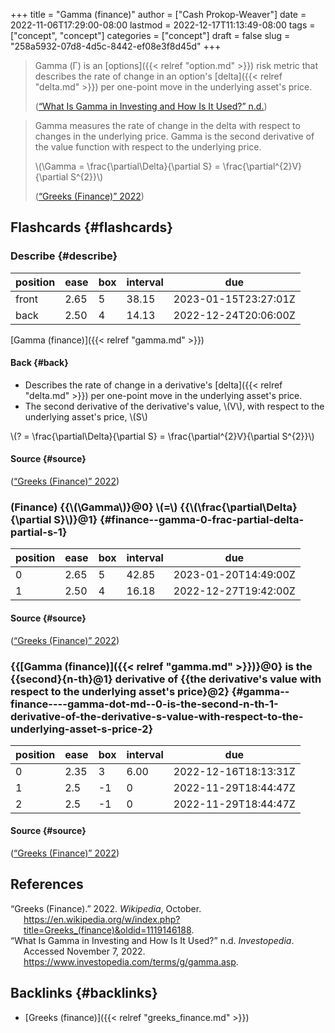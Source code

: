 +++
title = "Gamma (finance)"
author = ["Cash Prokop-Weaver"]
date = 2022-11-06T17:29:00-08:00
lastmod = 2022-12-17T11:13:49-08:00
tags = ["concept", "concept"]
categories = ["concept"]
draft = false
slug = "258a5932-07d8-4d5c-8442-ef08e3f8d45d"
+++

> Gamma (Γ) is an [options]({{< relref "option.md" >}}) risk metric that describes the rate of change in an option's [delta]({{< relref "delta.md" >}}) per one-point move in the underlying asset's price.
>
> (<a href="#citeproc_bib_item_2">“What Is Gamma in Investing and How Is It Used?” n.d.</a>)

<!--quoteend-->

> Gamma measures the rate of change in the delta with respect to changes in the underlying price. Gamma is the second derivative of the value function with respect to the underlying price.
>
> \\(\Gamma = \frac{\partial\Delta}{\partial S} = \frac{\partial^{2}V}{\partial S^{2}}\\)
>
> (<a href="#citeproc_bib_item_1">“Greeks (Finance)” 2022</a>)


## Flashcards {#flashcards}


### Describe {#describe}

| position | ease | box | interval | due                  |
|----------|------|-----|----------|----------------------|
| front    | 2.65 | 5   | 38.15    | 2023-01-15T23:27:01Z |
| back     | 2.50 | 4   | 14.13    | 2022-12-24T20:06:00Z |

[Gamma (finance)]({{< relref "gamma.md" >}})


#### Back {#back}

-   Describes the rate of change in a derivative's [delta]({{< relref "delta.md" >}}) per one-point move in the underlying asset's price.
-   The second derivative of the derivative's value, \\(V\\), with respect to the underlying asset's price, \\(S\\)

\\(? = \frac{\partial\Delta}{\partial S} = \frac{\partial^{2}V}{\partial S^{2}}\\)


#### Source {#source}

(<a href="#citeproc_bib_item_1">“Greeks (Finance)” 2022</a>)


### (Finance) {{\\(\Gamma\\)}@0} \\(=\\) {{\\(\frac{\partial\Delta}{\partial S}\\)}@1} {#finance--gamma-0-frac-partial-delta-partial-s-1}

| position | ease | box | interval | due                  |
|----------|------|-----|----------|----------------------|
| 0        | 2.65 | 5   | 42.85    | 2023-01-20T14:49:00Z |
| 1        | 2.50 | 4   | 16.18    | 2022-12-27T19:42:00Z |


#### Source {#source}

(<a href="#citeproc_bib_item_1">“Greeks (Finance)” 2022</a>)


### {{[Gamma (finance)]({{< relref "gamma.md" >}})}@0} is the {{second}{n-th}@1} derivative of {{the derivative's value with respect to the underlying asset's price}@2} {#gamma--finance----gamma-dot-md--0-is-the-second-n-th-1-derivative-of-the-derivative-s-value-with-respect-to-the-underlying-asset-s-price-2}

| position | ease | box | interval | due                  |
|----------|------|-----|----------|----------------------|
| 0        | 2.35 | 3   | 6.00     | 2022-12-16T18:13:31Z |
| 1        | 2.5  | -1  | 0        | 2022-11-29T18:44:47Z |
| 2        | 2.5  | -1  | 0        | 2022-11-29T18:44:47Z |


#### Source {#source}

(<a href="#citeproc_bib_item_1">“Greeks (Finance)” 2022</a>)

## References

<style>.csl-entry{text-indent: -1.5em; margin-left: 1.5em;}</style><div class="csl-bib-body">
  <div class="csl-entry"><a id="citeproc_bib_item_1"></a>“Greeks (Finance).” 2022. <i>Wikipedia</i>, October. <a href="https://en.wikipedia.org/w/index.php?title=Greeks_(finance)&oldid=1119146188">https://en.wikipedia.org/w/index.php?title=Greeks_(finance)&#38;oldid=1119146188</a>.</div>
  <div class="csl-entry"><a id="citeproc_bib_item_2"></a>“What Is Gamma in Investing and How Is It Used?” n.d. <i>Investopedia</i>. Accessed November 7, 2022. <a href="https://www.investopedia.com/terms/g/gamma.asp">https://www.investopedia.com/terms/g/gamma.asp</a>.</div>
</div>


## Backlinks {#backlinks}

-   [Greeks (finance)]({{< relref "greeks_finance.md" >}})
